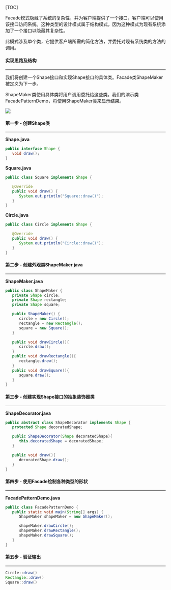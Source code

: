 [TOC]

Facade模式隐藏了系统的复杂性，并为客户端提供了一个接口，客户端可以使用该接口访问系统。这种类型的设计模式属于结构模式，因为这种模式为现有系统添加了一个接口以隐藏其复杂性。

此模式涉及单个类，它提供客户端所需的简化方法，并委托对现有系统类的方法的调用。

####  实现思路及结构

---

我们将创建一个Shape接口和实现Shape接口的具体类。Facade类ShapeMaker被定义为下一步。

ShapeMaker类使用具体类将用户调用委托给这些类。我们的演示类FacadePatternDemo，将使用ShapeMaker类来显示结果。

![](http://qingbooks.oss-cn-beijing.aliyuncs.com/projects/java_design_pattern/1575f3c816fabed1.png)

####  第一步 - 创建Shape类

---

**Shape.java**

```java
public interface Shape {
   void draw();
}
```

**Square.java**

```java
public class Square implements Shape {

   @Override
   public void draw() {
      System.out.println("Square::draw()");
   }
}
````

**Circle.java**

```java
public class Circle implements Shape {

   @Override
   public void draw() {
      System.out.println("Circle::draw()");
   }
}
```

####  第二步 - 创建外观类ShapeMaker.java

---

**ShapeMaker.java**

```java
public class ShapeMaker {
   private Shape circle;
   private Shape rectangle;
   private Shape square;

   public ShapeMaker() {
      circle = new Circle();
      rectangle = new Rectangle();
      square = new Square();
   }

   public void drawCircle(){
      circle.draw();
   }
   public void drawRectangle(){
      rectangle.draw();
   }
   public void drawSquare(){
      square.draw();
   }
}
```

####  第三步 - 创建实现Shape接口的抽象装饰器类

---

**ShapeDecorator.java**

```java
public abstract class ShapeDecorator implements Shape {
   protected Shape decoratedShape;

   public ShapeDecorator(Shape decoratedShape){
      this.decoratedShape = decoratedShape;
   }

   public void draw(){
      decoratedShape.draw();
   }	
}
```

#### 第四步 - 使用Facade绘制各种类型的形状

---

**FacadePatternDemo.java**

```java
public class FacadePatternDemo {
   public static void main(String[] args) {
      ShapeMaker shapeMaker = new ShapeMaker();

      shapeMaker.drawCircle();
      shapeMaker.drawRectangle();
      shapeMaker.drawSquare();
   }
}
```


#### 第五步 - 验证输出

---

```java
Circle::draw()
Rectangle::draw()
Square::draw()
```

